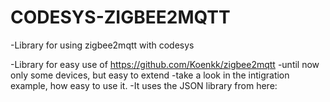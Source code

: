 # CODESYS-ZIGBEE2MQTT
-Library for using zigbee2mqtt with codesys

-Library for easy use of https://github.com/Koenkk/zigbee2mqtt
-until now only some devices, but easy to extend
-take a look in the intigration example, how easy to use it.
-It uses the JSON library from here: 